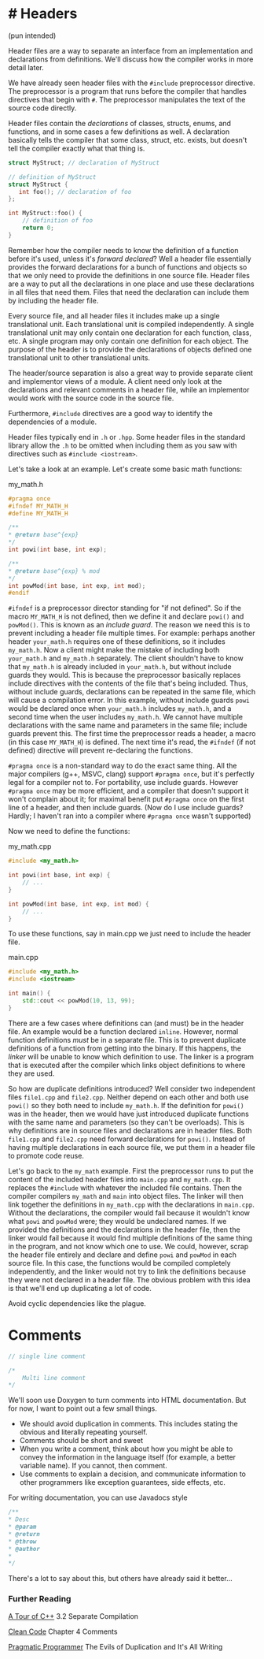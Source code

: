 # \# Headers
(pun intended)

Header files are a way to separate an interface from an implementation and declarations from definitions. We'll discuss how the compiler works in more detail later. 

We have already seen header files with the `#include` preprocessor directive. The preprocessor is a program that runs before the compiler that handles
directives that begin with `#`. The preprocessor manipulates the text of the source code directly.

Header files contain the *declarations* of classes, structs, enums, and functions, and in some cases a few definitions as well.
A declaration basically tells the compiler that some class, struct, etc. exists, but doesn't tell the compiler exactly what that thing is.
```C++
struct MyStruct; // declaration of MyStruct

// definition of MyStruct
struct MyStruct {
   int foo(); // declaration of foo
};

int MyStruct::foo() {
    // definition of foo
    return 0;
}
```
Remember how the compiler needs to know the definition of a function before it's used, unless it's *forward declared*?
Well a header file essentially provides the forward declarations for a bunch of functions and objects so that we only need to provide the definitions
in one source file. Header files are a way to put all the declarations in one place and use these declarations in all files that need them.
Files that need the declaration can include them by including the header file.

Every source file, and all header files it includes make up a single translational unit.
Each translational unit is compiled independently.
A single translational unit may only contain one declaration for each function, class, etc.
A single program may only contain one definition for each object.
The purpose of the header is to provide the declarations of objects defined one translational unit to other translational units.

The header/source separation is also a great way to provide separate client and implementor views of a module. 
A client need only look at the declarations and relevant comments in a header file, while an implementor would work with the source code in the source file.

Furthermore, `#include` directives are a good way to identify the dependencies of a module.

Header files typically end in `.h` or `.hpp`.
Some header files in the standard library allow the `.h` to be omitted when including them as you saw with directives such as `#include <iostream>`.

Let's take a look at an example. Let's create some basic math functions:

my_math.h
```c++
#pragma once
#ifndef MY_MATH_H
#define MY_MATH_H

/**
* @return base^{exp}
*/
int powi(int base, int exp);

/**
* @return base^{exp} % mod
*/
int powMod(int base, int exp, int mod);
#endif
```

`#ifndef` is a preprocessor director standing for "if not defined". 
So if the macro `MY_MATH_H` is not defined, then we define it and declare `powi()` and `powMod()`. This is known as an *include guard*. 
The reason we need this is to prevent including a header file multiple times. 
For example: perhaps another header `your_math.h` requires one of these definitions, so it includes `my_math.h`.
Now a client might make the mistake of including both `your_math.h` and `my_math.h` separately.
The client shouldn't have to know that `my_math.h` is already included in `your_math.h`, but without include guards they would.
This is because the preprocessor basically replaces include directives with the contents of the file that's being included.
Thus, without include guards, declarations can be repeated in the same file, which will cause a compilation error.
In this example, without include guards `powi` would be declared once when `your_math.h` includes `my_math.h`,
and a second time when the user includes `my_math.h`.
We cannot have multiple declarations with the same name and parameters in the same file; include guards prevent this.
The first time the preprocessor reads a header, a macro (in this case `MY_MATH_H`) is defined.
The next time it's read, the `#ifndef` (if not defined) directive will prevent re-declaring the functions.

`#pragma once` is a non-standard way to do the exact same thing.
All the major compilers (g++, MSVC, clang) support `#pragma once`, but it's perfectly legal for a compiler not to. 
For portability, use include guards. However `#pragma once` may be more efficient, and a compiler that doesn't support it won't complain about it; 
for maximal benefit put `#pragma once` on the first line of a header, and then include guards.
(Now do I use include guards? Hardly; I haven't ran into a compiler where `#pragma once` wasn't supported)

Now we need to define the functions:

my_math.cpp
```c++
#include <my_math.h>

int powi(int base, int exp) {
    // ...
}

int powMod(int base, int exp, int mod) {
    // ...
}
```

To use these functions, say in main.cpp we just need to include the header file.

main.cpp
```c++
#include <my_math.h>
#include <iostream>

int main() {
    std::cout << powMod(10, 13, 99);
}
```

There are a few cases where definitions can (and must) be in the header file.
An example would be a function declared `inline`.
However, normal function definitions *must* be in a separate file.
This is to prevent duplicate definitions of a function from getting into the binary.
If this happens, the *linker* will be unable to know which definition to use.
The linker is a program that is executed after the compiler which links object definitions to where they are used.

So how are duplicate definitions introduced?
Well consider two independent files `file1.cpp` and `file2.cpp`.
Neither depend on each other and both use `powi()` so they both need to include `my_math.h`.
If the definition for `powi()` was in the header, then we would have just introduced duplicate functions with the same name and parameters
(so they can't be overloads).
This is why definitions are in source files and declarations are in header files.
Both `file1.cpp` and `file2.cpp` need forward declarations for `powi()`.
Instead of having multiple declarations in each source file, we put them in a header file to promote code reuse.

Let's go back to the `my_math` example.
First the preprocessor runs to put the content of the included header files into `main.cpp` and `my_math.cpp`.
It replaces the `#include` with whatever the included file contains.
Then the compiler compilers `my_math` and `main` into object files.
The linker will then link together the definitions in `my_math.cpp` with the declarations in `main.cpp`.
Without the declarations, the compiler would fail because it wouldn't know what `powi` and `powMod` were; they would be undeclared names.
If we provided the definitions and the declarations in the header file, then the linker would fail because it would find
multiple definitions of the same thing in the program, and not know which one to use.
We could, however, scrap the header file entirely and declare and define `powi` and `powMod` in each source file.
In this case, the functions would be compiled completely independently, and the linker would not try to link the definitions
because they were not declared in a header file.
The obvious problem with this idea is that we'll end up duplicating a lot of code.

Avoid cyclic dependencies like the plague.

# Comments

```c++
// single line comment

/*
    Multi line comment
*/
```

We'll soon use Doxygen to turn comments into HTML documentation. But for now, I want to point out a few small things.
* We should avoid duplication in comments. This includes stating the obvious and literally repeating yourself.
* Comments should be short and sweet
* When you write a comment, think about how you might be able to convey the information in the language itself (for example, a better variable name). If you cannot, then comment.
* Use comments to explain a decision, and communicate information to other programmers like exception guarantees, side effects, etc.

For writing documentation, you can use Javadocs style

```c++
/**
* Desc
* @param
* @return
* @throw
* @author
*
*/
```

There's a lot to say about this, but others have already said it better...

### Further Reading

[A Tour of C++](https://github.com/Kikou1998/textbook/blob/master/A%20Tour%20of%20C%2B%2B%20(2nd%20Edition)%20(C%2B%2B%20In-Depth%20Series).pdf) 3.2 Separate Compilation

[Clean Code](https://github.com/ontiyonke/book-1/blob/master/%5BPROGRAMMING%5D%5BClean%20Code%20by%20Robert%20C%20Martin%5D.pdf) Chapter 4 Comments

[Pragmatic Programmer](https://www.cin.ufpe.br/~cavmj/104The%20Pragmatic%20Programmer,%20From%20Journeyman%20To%20Master%20-%20Andrew%20Hunt,%20David%20Thomas%20-%20Addison%20Wesley%20-%201999.pdf) The Evils of Duplication and It's All Writing 